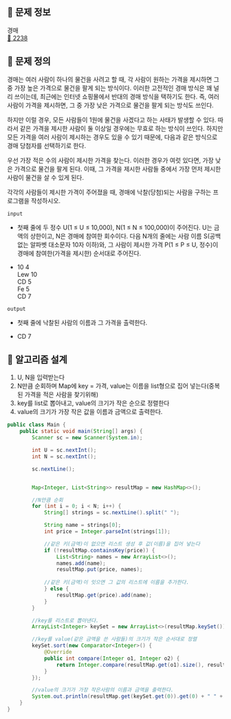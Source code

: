 ## 🌵 문제 정보
경매 <br>
[🚗 2238](https://www.acmicpc.net/problem/2238)

## 🌵 문제 정의

경매는 여러 사람이 하나의 물건을 사려고 할 때, 각 사람이 원하는 가격을 제시하면 그 중 가장 높은 가격으로 물건을 팔게 되는 방식이다. 이러한 고전적인 경매 방식은 꽤 널리 쓰이는데, 최근에는 인터넷 쇼핑몰에서 반대의 경매 방식을 택하기도 한다. 즉, 여러 사람이 가격을 제시하면, 그 중 가장 낮은 가격으로 물건을 팔게 되는 방식도 쓰인다.

하지만 이럴 경우, 모든 사람들이 1원에 물건을 사겠다고 하는 사태가 발생할 수 있다. 따라서 같은 가격을 제시한 사람이 둘 이상일 경우에는 무효로 하는 방식이 쓰인다. 하지만 모든 가격을 여러 사람이 제시하는 경우도 있을 수 있기 때문에, 다음과 같은 방식으로 경매 당첨자를 선택하기로 한다.

우선 가장 적은 수의 사람이 제시한 가격을 찾는다. 이러한 경우가 여럿 있다면, 가장 낮은 가격으로 물건을 팔게 된다. 이때, 그 가격을 제시한 사람들 중에서 가장 먼저 제시한 사람이 물건을 살 수 있게 된다.

각각의 사람들이 제시한 가격이 주어졌을 때, 경매에 낙찰(당첨)되는 사람을 구하는 프로그램을 작성하시오.



`input` <br>

* 첫째 줄에 두 정수 U(1 ≤ U ≤ 10,000), N(1 ≤ N ≤ 100,000)이 주어진다. U는 금액의 상한이고, N은 경매에 참여한 회수이다. 다음 N개의 줄에는 사람 이름 S(공백 없는 알파벳 대소문자 10자 이하)와, 그 사람이 제시한 가격 P(1 ≤ P ≤ U, 정수)이 경매에 참여한(가격을 제시한) 순서대로 주어진다.

* 10 4 <br>
  Lew 10 <br>
  CD 5 <br>
  Fe 5 <br>
  CD 7


`output` <br>

* 첫째 줄에 낙찰된 사람의 이름과 그 가격을 출력한다.

* CD 7

## 🌵 알고리즘 설계

1. U, N을 입력받는다
2. N만큼 순회하며 Map에 key = 가격, value는 이름을 list형으로 집어 넣는다(중복된 가격을 적은 사람을 찾기위해)
3. key를 list로 뽑아내고, value의 크기가 작은 순으로 정렬한다
4. value의 크기가 가장 작은 값을 이름과 금액으로 출력한다.

```java
public class Main {
    public static void main(String[] args) {
        Scanner sc = new Scanner(System.in);

        int U = sc.nextInt();
        int N = sc.nextInt();

        sc.nextLine();


        Map<Integer, List<String>> resultMap = new HashMap<>();

        //N만큼 순회
        for (int i = 0; i < N; i++) {
            String[] strings = sc.nextLine().split(" ");

            String name = strings[0];
            int price = Integer.parseInt(strings[1]);

            //같은 키(금액)이 없으면 리스트 생성 후 값(이름)을 집어 넣는다
            if (!resultMap.containsKey(price)) {
                List<String> names = new ArrayList<>();
                names.add(name);
                resultMap.put(price, names);
                
            //같은 키(금액)이 잇으면 그 값의 리스트에 이름을 추가한다.
            } else {
                resultMap.get(price).add(name);
            }
        }

        //key를 리스트로 뽑아낸다.
        ArrayList<Integer> keySet = new ArrayList<>(resultMap.keySet());

        //key를 value(같은 금액을 쓴 사람들)의 크기가 작은 순서대로 정렬
        keySet.sort(new Comparator<Integer>() {
            @Override
            public int compare(Integer o1, Integer o2) {
                return Integer.compare(resultMap.get(o1).size(), resultMap.get(o2).size());
            }
        });

        //value의 크기가 가장 작은사람의 이름과 금액을 출력한다.
        System.out.println(resultMap.get(keySet.get(0)).get(0) + " " + keySet.get(0));
    }
}
```